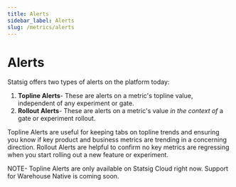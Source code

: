```yaml
---
title: Alerts
sidebar_label: Alerts
slug: /metrics/alerts
---
```


# Alerts 
Statsig offers two types of alerts on the platform today: 
1. **Topline Alerts**- These are alerts on a metric's topline value, independent of any experiment or gate. 
2. **Rollout Alerts**- These are alerts on a metric's value _in the context of_ a gate or experiment rollout.

Topline Alerts are useful for keeping tabs on topline trends and ensuring you know if key product and business metrics are trending in a concerning direction. Rollout Alerts are helpful to confirm no key metrics are regressing when you start rolling out a new feature or experiment.  

NOTE- Topline Alerts are only available on Statsig Cloud right now. Support for Warehouse Native is coming soon. 

